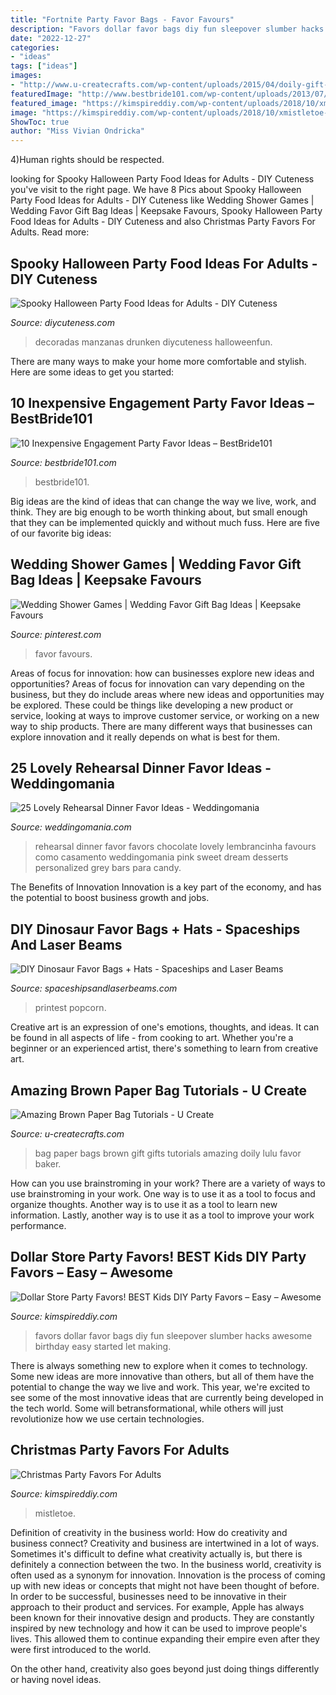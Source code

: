 ```yaml
---
title: "Fortnite Party Favor Bags - Favor Favours"
description: "Favors dollar favor bags diy fun sleepover slumber hacks awesome birthday easy started let making"
date: "2022-12-27"
categories:
- "ideas"
tags: ["ideas"]
images:
- "http://www.u-createcrafts.com/wp-content/uploads/2015/04/doily-gift-bags.jpg"
featuredImage: "http://www.bestbride101.com/wp-content/uploads/2013/07/Rock-Candy-Wedding-Favors.jpg"
featured_image: "https://kimspireddiy.com/wp-content/uploads/2018/10/xmistletoe-soap-favors-135990354.jpg.pagespeed.ic.2gu65oc21p.jpg"
image: "https://kimspireddiy.com/wp-content/uploads/2018/10/xmistletoe-soap-favors-135990354.jpg.pagespeed.ic.2gu65oc21p.jpg"
ShowToc: true
author: "Miss Vivian Ondricka"
---
```



4)Human rights should be respected.

	

		
looking for Spooky Halloween Party Food Ideas for Adults - DIY Cuteness you've visit to the right page. We have 8 Pics about Spooky Halloween Party Food Ideas for Adults - DIY Cuteness like Wedding Shower Games | Wedding Favor Gift Bag Ideas | Keepsake Favours, Spooky Halloween Party Food Ideas for Adults - DIY Cuteness and also Christmas Party Favors For Adults. Read more:
		
    
## Spooky Halloween Party Food Ideas For Adults - DIY Cuteness

<img loading=lazy src="https://diycuteness.com/wp-content/uploads/2018/06/Drunken-Candy-Apples.jpg" onerror="this.onerror=null;this.src='https://tse4.mm.bing.net/th?id=OIP.M3lCCVuCpKn7ehLqibBEVgHaJ4&amp;pid=15.1';" alt="Spooky Halloween Party Food Ideas for Adults - DIY Cuteness">

_Source: diycuteness.com_

>decoradas manzanas drunken diycuteness halloweenfun. 

	

There are many ways to make your home more comfortable and stylish. Here are some ideas to get you started: 

    
## 10 Inexpensive Engagement Party Favor Ideas – BestBride101

<img loading=lazy src="http://www.bestbride101.com/wp-content/uploads/2013/07/Rock-Candy-Wedding-Favors.jpg" onerror="this.onerror=null;this.src='https://tse2.mm.bing.net/th?id=OIP.-zcEWpKrBhBYArJXWJSIWQHaF3&amp;pid=15.1';" alt="10 Inexpensive Engagement Party Favor Ideas – BestBride101">

_Source: bestbride101.com_

>bestbride101. 

	

Big ideas are the kind of ideas that can change the way we live, work, and think. They are big enough to be worth thinking about, but small enough that they can be implemented quickly and without much fuss. Here are five of our favorite big ideas: 

    
## Wedding Shower Games | Wedding Favor Gift Bag Ideas | Keepsake Favours

<img loading=lazy src="https://i.pinimg.com/736x/88/a3/b6/88a3b68e4aa5b3f3d1ce2244d5e3f88f.jpg" onerror="this.onerror=null;this.src='https://tse3.mm.bing.net/th?id=OIP.j-oUDgYurLH97kSExCsM8QHaLH&amp;pid=15.1';" alt="Wedding Shower Games | Wedding Favor Gift Bag Ideas | Keepsake Favours">

_Source: pinterest.com_

>favor favours. 

	

Areas of focus for innovation: how can businesses explore new ideas and opportunities?
Areas of focus for innovation can vary depending on the business, but they do include areas where new ideas and opportunities may be explored. These could be things like developing a new product or service, looking at ways to improve customer service, or working on a new way to ship products. There are many different ways that businesses can explore innovation and it really depends on what is best for them.

    
## 25 Lovely Rehearsal Dinner Favor Ideas - Weddingomania

<img loading=lazy src="http://i.weddingomania.com/25-lovely-rehearsal-dinner-favor-ideas-8-500x718.jpg" onerror="this.onerror=null;this.src='https://tse2.mm.bing.net/th?id=OIP.MIYoTASiHvrkXTzHc7AV-wHaKo&amp;pid=15.1';" alt="25 Lovely Rehearsal Dinner Favor Ideas - Weddingomania">

_Source: weddingomania.com_

>rehearsal dinner favor favors chocolate lovely lembrancinha favours como casamento weddingomania pink sweet dream desserts personalized grey bars para candy. 

	

The Benefits of Innovation
Innovation is a key part of the economy, and has the potential to boost business growth and jobs.

    
## DIY Dinosaur Favor Bags + Hats - Spaceships And Laser Beams

<img loading=lazy src="https://spaceshipsandlaserbeams.com/wp-content/uploads/2015/09/dinosaur-favor-bag-94493py.jpg" onerror="this.onerror=null;this.src='https://tse3.mm.bing.net/th?id=OIP.jj46i9mqzRR70k3DpGX4ZAHaLm&amp;pid=15.1';" alt="DIY Dinosaur Favor Bags + Hats - Spaceships and Laser Beams">

_Source: spaceshipsandlaserbeams.com_

>printest popcorn. 

	

Creative art is an expression of one's emotions, thoughts, and ideas. It can be found in all aspects of life - from cooking to art. Whether you're a beginner or an experienced artist, there's something to learn from creative art.

    
## Amazing Brown Paper Bag Tutorials - U Create

<img loading=lazy src="http://www.u-createcrafts.com/wp-content/uploads/2015/04/doily-gift-bags.jpg" onerror="this.onerror=null;this.src='https://tse1.mm.bing.net/th?id=OIP.f2NpUKEaAeQpbC7SJdX6IAAAAA&amp;pid=15.1';" alt="Amazing Brown Paper Bag Tutorials - U Create">

_Source: u-createcrafts.com_

>bag paper bags brown gift gifts tutorials amazing doily lulu favor baker. 

	

How can you use brainstroming in your work?
There are a variety of ways to use brainstroming in your work. One way is to use it as a tool to focus and organize thoughts. Another way is to use it as a tool to learn new information. Lastly, another way is to use it as a tool to improve your work performance.

    
## Dollar Store Party Favors! BEST Kids DIY Party Favors – Easy – Awesome

<img loading=lazy src="https://kimspireddiy.com/wp-content/uploads/2020/01/party-favors-dollar-store-eyelashes-2.jpg" onerror="this.onerror=null;this.src='https://tse4.mm.bing.net/th?id=OIP.yG2NgOJpSijPC7gh7qT_kwHaJ4&amp;pid=15.1';" alt="Dollar Store Party Favors! BEST Kids DIY Party Favors – Easy – Awesome">

_Source: kimspireddiy.com_

>favors dollar favor bags diy fun sleepover slumber hacks awesome birthday easy started let making. 

	

There is always something new to explore when it comes to technology. Some new ideas are more innovative than others, but all of them have the potential to change the way we live and work. This year, we're excited to see some of the most innovative ideas that are currently being developed in the tech world. Some will betransformational, while others will just revolutionize how we use certain technologies.

    
## Christmas Party Favors For Adults

<img loading=lazy src="https://kimspireddiy.com/wp-content/uploads/2018/10/xmistletoe-soap-favors-135990354.jpg.pagespeed.ic.2gu65oc21p.jpg" onerror="this.onerror=null;this.src='https://tse2.mm.bing.net/th?id=OIP.mIbEUbS0l35Duhj16lcvYQHaKA&amp;pid=15.1';" alt="Christmas Party Favors For Adults">

_Source: kimspireddiy.com_

>mistletoe. 

	

Definition of creativity in the business world: How do creativity and business connect?
Creativity and business are intertwined in a lot of ways. Sometimes it's difficult to define what creativity actually is, but there is definitely a connection between the two. 
In the business world, creativity is often used as a synonym for innovation. Innovation is the process of coming up with new ideas or concepts that might not have been thought of before. In order to be successful, businesses need to be innovative in their approach to their product and services. For example, Apple has always been known for their innovative design and products. They are constantly inspired by new technology and how it can be used to improve people's lives. This allowed them to continue expanding their empire even after they were first introduced to the world. 

On the other hand, creativity also goes beyond just doing things differently or having novel ideas.

